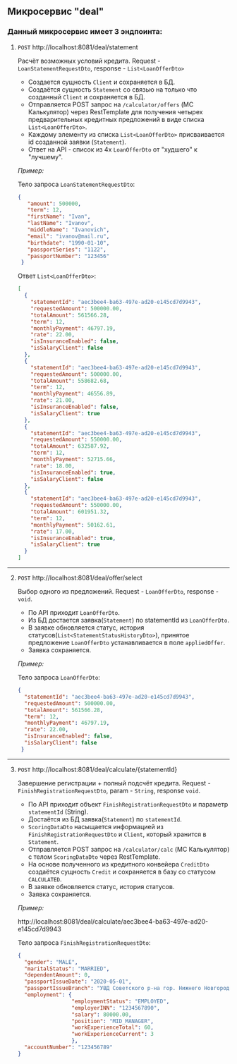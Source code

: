 ## Микросервис "deal"
### Данный микросервис имеет 3 эндпоинта:

1. `POST` http://localhost:8081/deal/statement

     Расчёт возможных условий кредита. Request - `LoanStatementRequestDto`, response - `List<LoanOfferDto>`

    - Создается сущность `Client` и сохраняется в БД. 
    - Создаётся сущность `Statement` со связью на только что созданный `Client` и сохраняется в БД.
    - Отправляется POST запрос на `/calculator/offers` (МС Калькулятор) через RestTemplate для получения четырех предварительных кредитных предложений в виде списка `List<LoanOfferDto>`.
    - Каждому элементу из списка `List<LoanOfferDto>` присваивается id созданной заявки (`Statement`).
    - Ответ на API - список из 4х `LoanOfferDto` от "худшего" к "лучшему".

    *Пример:*
   
    Тело запроса `LoanStatementRequestDto`:
   
   ```json
   {
      "amount": 500000,
      "term": 12,
      "firstName": "Ivan",
      "lastName": "Ivanov",
      "middleName": "Ivanovich",
      "email": "ivanov@mail.ru",
      "birthdate": "1990-01-10",
      "passportSeries": "1122",
      "passportNumber": "123456"
    }
    ```

    Ответ `List<LoanOfferDto>`:

    ```json
    [
      {
        "statementId": "aec3bee4-ba63-497e-ad20-e145cd7d9943",
        "requestedAmount": 500000.00,
        "totalAmount": 561566.28,
        "term": 12,
        "monthlyPayment": 46797.19,
        "rate": 22.00,
        "isInsuranceEnabled": false,
        "isSalaryClient": false
      },
      {
        "statementId": "aec3bee4-ba63-497e-ad20-e145cd7d9943",
        "requestedAmount": 500000.00,
        "totalAmount": 558682.68,
        "term": 12,
        "monthlyPayment": 46556.89,
        "rate": 21.00,
        "isInsuranceEnabled": false,
        "isSalaryClient": true
      },
      {
        "statementId": "aec3bee4-ba63-497e-ad20-e145cd7d9943",
        "requestedAmount": 550000.00,
        "totalAmount": 632587.92,
        "term": 12,
        "monthlyPayment": 52715.66,
        "rate": 18.00,
        "isInsuranceEnabled": true,
        "isSalaryClient": false
      },
      {
        "statementId": "aec3bee4-ba63-497e-ad20-e145cd7d9943",
        "requestedAmount": 550000.00,
        "totalAmount": 601951.32,
        "term": 12,
        "monthlyPayment": 50162.61,
        "rate": 17.00,
        "isInsuranceEnabled": true,
        "isSalaryClient": true
      }
    ]
    ```
---

2. `POST` http://localhost:8081/deal/offer/select
  
   Выбор одного из предложений. Request - `LoanOfferDto`, response - `void`.

   - По API приходит `LoanOfferDto`.
   - Из БД достается заявка(`Statement`) по statementId из `LoanOfferDto`.
   - В заявке обновляется статус, история статусов(`List<StatementStatusHistoryDto>`), принятое предложение `LoanOfferDto` устанавливается в поле `appliedOffer`.
   - Заявка сохраняется.

   *Пример:*

   Тело запроса `LoanOfferDto`:
   
   ```json
   {
     "statementId": "aec3bee4-ba63-497e-ad20-e145cd7d9943",
     "requestedAmount": 500000.00,
     "totalAmount": 561566.28,
     "term": 12,
     "monthlyPayment": 46797.19,
     "rate": 22.00,
     "isInsuranceEnabled": false,
     "isSalaryClient": false
    }
    ```
---

3. `POST` http://localhost:8081/deal/calculate/{statementId}

   Завершение регистрации + полный подсчёт кредита. Request - `FinishRegistrationRequestDto`, param - `String`, response `void`.

   - По API приходит объект `FinishRegistrationRequestDto` и параметр `statementId` (String).
   - Достаётся из БД заявка(`Statement`) по `statementId`.
   - `ScoringDataDto` насыщается информацией из `FinishRegistrationRequestDto` и `Client`, который хранится в `Statement`.
   - Отправляется POST запрос на `/calculator/calc` (МС Калькулятор) с телом `ScoringDataDto` через RestTemplate.
   - На основе полученного из кредитного конвейера `CreditDto` создаётся сущность `Credit` и сохраняется в базу со статусом `CALCULATED`.
   - В заявке обновляется статус, история статусов.
   - Заявка сохраняется.

    *Пример:*

    http://localhost:8081/deal/calculate/aec3bee4-ba63-497e-ad20-e145cd7d9943

    Тело запроса `FinishRegistrationRequestDto`:

   ```json
   {
     "gender": "MALE",
     "maritalStatus": "MARRIED",
     "dependentAmount": 0,
     "passportIssueDate": "2020-05-01",
     "passportIssueBranch": "УВД Советского р-на гор. Нижнего Новгорода",
     "employment": {
                    "employmentStatus": "EMPLOYED",
                    "employerINN": "1234567890",
                    "salary": 80000.00,
                    "position": "MID_MANAGER",
                    "workExperienceTotal": 60,
                    "workExperienceCurrent": 3
                    },
     "accountNumber": "123456789"
   }
    ```

